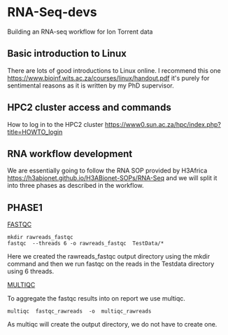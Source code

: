 # RNA-Seq-devs
 Building an RNA-seq workflow for Ion Torrent data 
## Basic introduction to Linux
There are lots of good introductions to Linux online. I recommend this one https://www.bioinf.wits.ac.za/courses/linux/handout.pdf it's purely for sentimental reasons as it is written by my PhD supervisor.

## HPC2 cluster access and commands

How to log in to the HPC2 cluster https://www0.sun.ac.za/hpc/index.php?title=HOWTO_login

## RNA workflow development
We are essentially going to follow the RNA SOP provided by H3Africa https://h3abionet.github.io/H3ABionet-SOPs/RNA-Seq and we will split it into three phases as described in the workflow.


## PHASE1

[FASTQC](https://www.bioinformatics.babraham.ac.uk/projects/fastqc/)

```
mkdir rawreads_fastqc
fastqc  --threads 6 -o rawreads_fastqc  TestData/*

````
Here we created the rawreads_fastqc  output directory using the mkdir command and then we run fastqc on the reads in the Testdata directory using 6 threads.


[MULTIQC](https://multiqc.info)

To aggregate the fastqc results into on report we use multiqc. 

```
multiqc  fastqc_rawreads  -o  multiqc_rawreads

```
As multiqc will create the output directory, we do not have to create one.




